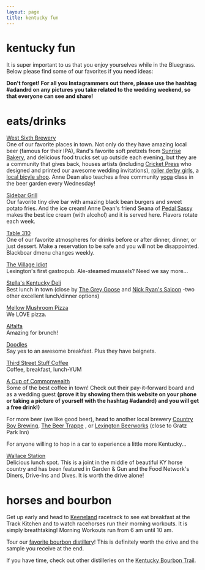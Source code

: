 ```yaml
---
layout: page
title: kentucky fun
---
```


# kentucky fun

It is super important to us that you enjoy yourselves while in the Bluegrass. Below please find some of our favorites if you need ideas:


**Don't forget! For all you Instagrammers out there, please use the hashtag #adandrd on any pictures you take related to the wedding weekend, so that everyone can see and share!**

# eats/drinks

[West Sixth Brewery](http://www.westsixth.com/)<br>
One of our favorite places in town. Not only do they have amazing local beer (famous for their IPA), Rand's favorite soft pretzels from [Sunrise Bakery](http://valotta.com/), and delicious food trucks set up outside each evening, but they are a community that gives back, houses artists (including [Cricket Press](http://www.cricket-press.com/) who designed and printed our awesome wedding invitations), [roller derby girls](http://rocknrollergirls.com/), a [local bicyle shop](http://thebrokespoke.org/). Anne Dean also teaches a free community [yoga](http://www.facebook.com/WestSixthYoga) class in the beer garden every Wednesday!


[Sidebar Grill](http://www.facebook.com/sidebar.grill)<br>
Our favorite tiny dive bar with amazing black bean burgers and sweet potato fries. And the ice cream! Anne Dean's friend Seana of [Pedal Sassy](http://www.facebook.com/PedalSassy?fref=ts) makes the best ice cream (with alcohol) and it is served here. Flavors rotate each week.


[Table 310](http://www.table-three-ten.com/)<br>
One of our favorite atmospheres for drinks before or after dinner, dinner, or just dessert. Make a reservation to be safe and you will not be disappointed. Blackboar dmenu changes weekly.


[The Village Idiot](http://www.lexingtonvillageidiot.com/)<br>
Lexington's first gastropub. Ale-steamed mussels? Need we say more...


[Stella's Kentucky Deli](http://www.stellaskentuckydeli.com/)<br>
Best lunch in town (close by [The Grey Goose](http://www.facebook.com/GreyGooseLex)  and [Nick Ryan's Saloon](http://nickryans.com/) -two other excellent lunch/dinner options)


[Mellow Mushroom Pizza](http://mellowmushroom.com/store/lexington)<br>
We LOVE pizza.


[Alfalfa](http://www.alfalfarestaurant.com/)<br>
Amazing for brunch!


[Doodles](http://www.doodlesrestaurant.com/)<br>
Say yes to an awesome breakfast. Plus they have beignets.


[Third Street Stuff Coffee](http://www.yelp.com/biz/third-st-stuff-lexington)<br>
Coffee, breakfast, lunch-YUM


[A Cup of Commonwealth](http://acupofcommonwealth.com/)<br>
Some of the best coffee in town! Check out their pay-it-forward board and as a wedding guest **(prove it by showing them this website on your phone or taking a picture of yourself with the hashtag #adandrd) and you will get a free drink!)**


For more beer (we like good beer), head to another local brewery [Country Boy Brewing](http://www.facebook.com/CountryBoyBrewing), [The Beer Trappe](http://www.thebeertrappe.com/) , or [Lexington Beerworks](http://lexingtonbeerworks.com/home/) (close to Gratz Park Inn)


For anyone willing to hop in a car to experience a little more Kentucky...


[Wallace Station](http://www.wallacestation.com/Wallace_Station_Deli_and_Bakery/Home.html)<br>
Delicious lunch spot. This is a joint in the middle of beautiful KY horse country and has been featured in Garden & Gun and the Food Network's Diners, Drive-Ins and Dives.
It is worth the drive alone!


# horses and bourbon


Get up early and head to [Keeneland](http://www.keeneland.com/discover/morning-workouts) racetrack to see eat breakfast at the Track Kitchen and to watch racehorses run their morning workouts. It is simply breathtaking!
Morning Workouts run from 6 am until 10 am.


Tour our [favorite bourbon distillery](http://www.woodfordreserve.com)! This is definitely worth the drive and the sample you receive at the end.


If you have time, check out other distilleries on the [Kentucky Bourbon Trail](http://kybourbontrail.com/).

